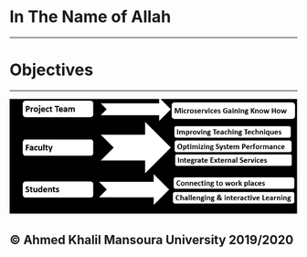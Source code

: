 # In The Name of Allah
---
# Objectives
---
![Objectives](../PICS/Objectives.PNG)
## © Ahmed Khalil __Mansoura University__ 2019/2020
